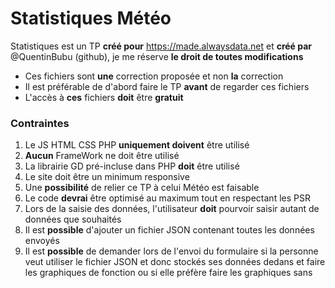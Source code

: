 # Statistiques Météo
Statistiques est un TP **créé pour** https://made.alwaysdata.net et **créé par** @QuentinBubu (github), je me réserve **le droit de toutes modifications**

- Ces fichiers sont **une** correction proposée et non **la** correction
- Il est préférable de d'abord faire le TP **avant** de regarder ces fichiers
- L'accès à **ces** fichiers **doit** être **gratuit**

### Contraintes 
1. Le JS HTML CSS PHP **uniquement doivent** être utilisé
2. **Aucun** FrameWork ne doit être utilisé 
3. La librairie GD pré-incluse dans PHP **doit** être utilisé 
4. Le site doit être un minimum responsive
5. Une **possibilité** de relier ce TP à celui Météo est faisable
6. Le code **devrai** être optimisé au maximum tout en respectant les PSR
7. Lors de la saisie des données, l'utilisateur **doit** pourvoir saisir autant de données que souhaités
8. Il est **possible** d'ajouter un fichier JSON contenant toutes les données envoyés
9. Il est **possible** de demander lors de l'envoi du formulaire si la personne veut utiliser le fichier JSON et donc stockés ses données dedans et faire les graphiques de fonction ou si elle préfère faire les graphiques sans
